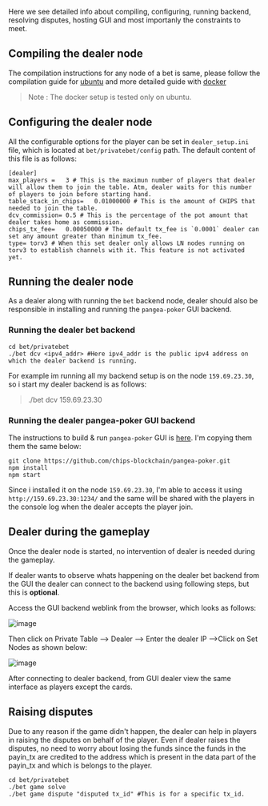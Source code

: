 Here we see detailed info about compiling, configuring, running backend, resolving disputes, hosting GUI and most importanly the constraints to meet.

## Compiling the dealer node

The compilation instructions for any node of a bet is same, please follow the compilation guide for [ubuntu](./ubuntu_compile.md) and more detailed guide with [docker](./compile.md) 
>Note : The docker setup is tested only on ubuntu.

## Configuring the dealer node

All the configurable options for the player can be set in `dealer_setup.ini` file, which is located at `bet/privatebet/config` path. The default content of this file is as follows:
```
[dealer]
max_players =	3 # This is the maximun number of players that dealer will allow them to join the table. Atm, dealer waits for this number of players to join before starting hand.
table_stack_in_chips=	0.01000000 # This is the amount of CHIPS that needed to join the table.
dcv_commission= 0.5 # This is the percentage of the pot amount that dealer takes home as commission.
chips_tx_fee=	0.00050000 # The default tx_fee is `0.0001` dealer can set any amount greater than minimum tx_fee.
type= torv3 # When this set dealer only allows LN nodes running on torv3 to establish channels with it. This feature is not activated yet.
```

## Running the dealer node
As a dealer along with running the `bet` backend node, dealer should also be responsible in installing and running the `pangea-poker` GUI backend.

### Running the dealer bet backend
```
cd bet/privatebet
./bet dcv <ipv4_addr> #Here ipv4_addr is the public ipv4 address on which the dealer backend is running. 
```
For example im running all my backend setup is on the node `159.69.23.30`, so i start my dealer backend is as follows:
> ./bet dcv 159.69.23.30

### Running the dealer pangea-poker GUI backend
The instructions to build & run `pangea-poker` GUI is [here](https://github.com/chips-blockchain/pangea-poker/tree/master#development). I'm copying them them the same below:

```
git clone https://github.com/chips-blockchain/pangea-poker.git
npm install
npm start
```
Since i installed it on the node `159.69.23.30`, I'm able to access it using `http://159.69.23.30:1234/` and the same will be shared with the players in the console log when the dealer accepts the player join.

## Dealer during the gameplay
Once the dealer node is started, no intervention of dealer is needed during the gameplay. 

If dealer wants to observe whats happening on the dealer bet backend from the GUI the dealer can connect to the backend using following steps, but this is **optional**.

Access the GUI backend weblink from the browser, which looks as follows:

![image](https://user-images.githubusercontent.com/8114482/139513656-357cfa09-54e2-4976-a1c5-94d84b54fb7b.png)

Then click on Private Table --> Dealer --> Enter the dealer IP -->Click on Set Nodes as shown below:

![image](https://user-images.githubusercontent.com/8114482/139513716-1c564a48-c44f-4703-b75a-6bc826581d9d.png)

After connecting to dealer backend,  from GUI dealer view the same interface as players except the cards.



## Raising disputes
Due to any reason if the game didn't happen, the dealer can help in players in raising the disputes on behalf of the player. Even if dealer raises the disputes, no need to worry about losing the funds since the funds in the payin_tx are credited to the address which is present in the data part of the payin_tx and which is belongs to the player.

```
cd bet/privatebet
./bet game solve
./bet game dispute "disputed tx_id" #This is for a specific tx_id.
```
